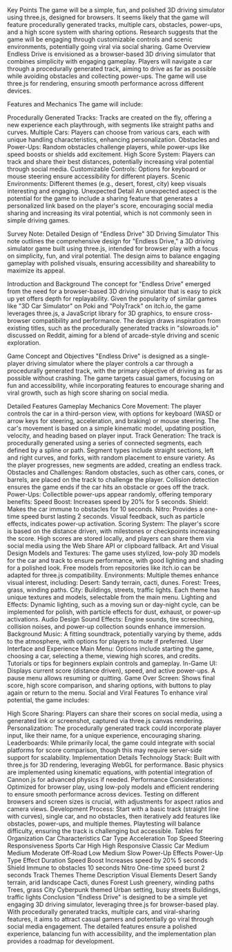 Key Points
The game will be a simple, fun, and polished 3D driving simulator using three.js, designed for browsers.
It seems likely that the game will feature procedurally generated tracks, multiple cars, obstacles, power-ups, and a high score system with sharing options.
Research suggests that the game will be engaging through customizable controls and scenic environments, potentially going viral via social sharing.
Game Overview
Endless Drive is envisioned as a browser-based 3D driving simulator that combines simplicity with engaging gameplay. Players will navigate a car through a procedurally generated track, aiming to drive as far as possible while avoiding obstacles and collecting power-ups. The game will use three.js for rendering, ensuring smooth performance across different devices.

Features and Mechanics
The game will include:

Procedurally Generated Tracks: Tracks are created on the fly, offering a new experience each playthrough, with segments like straight paths and curves.
Multiple Cars: Players can choose from various cars, each with unique handling characteristics, enhancing personalization.
Obstacles and Power-Ups: Random obstacles challenge players, while power-ups like speed boosts or shields add excitement.
High Score System: Players can track and share their best distances, potentially increasing viral potential through social media.
Customizable Controls: Options for keyboard or mouse steering ensure accessibility for different players.
Scenic Environments: Different themes (e.g., desert, forest, city) keep visuals interesting and engaging.
Unexpected Detail
An unexpected aspect is the potential for the game to include a sharing feature that generates a personalized link based on the player's score, encouraging social media sharing and increasing its viral potential, which is not commonly seen in simple driving games.

Survey Note: Detailed Design of "Endless Drive" 3D Driving Simulator
This note outlines the comprehensive design for "Endless Drive," a 3D driving simulator game built using three.js, intended for browser play with a focus on simplicity, fun, and viral potential. The design aims to balance engaging gameplay with polished visuals, ensuring accessibility and shareability to maximize its appeal.

Introduction and Background
The concept for "Endless Drive" emerged from the need for a browser-based 3D driving simulator that is easy to pick up yet offers depth for replayability. Given the popularity of similar games like "3D Car Simulator" on Poki and "PolyTrack" on itch.io, the game leverages three.js, a JavaScript library for 3D graphics, to ensure cross-browser compatibility and performance. The design draws inspiration from existing titles, such as the procedurally generated tracks in "slowroads.io" discussed on Reddit, aiming for a blend of arcade-style driving and scenic exploration.

Game Concept and Objectives
"Endless Drive" is designed as a single-player driving simulator where the player controls a car through a procedurally generated track, with the primary objective of driving as far as possible without crashing. The game targets casual gamers, focusing on fun and accessibility, while incorporating features to encourage sharing and viral growth, such as high score sharing on social media.

Detailed Features
Gameplay Mechanics
Core Movement: The player controls the car in a third-person view, with options for keyboard (WASD or arrow keys for steering, acceleration, and braking) or mouse steering. The car's movement is based on a simple kinematic model, updating position, velocity, and heading based on player input.
Track Generation: The track is procedurally generated using a series of connected segments, each defined by a spline or path. Segment types include straight sections, left and right curves, and forks, with random placement to ensure variety. As the player progresses, new segments are added, creating an endless track.
Obstacles and Challenges: Random obstacles, such as other cars, cones, or barrels, are placed on the track to challenge the player. Collision detection ensures the game ends if the car hits an obstacle or goes off the track.
Power-Ups: Collectible power-ups appear randomly, offering temporary benefits:
Speed Boost: Increases speed by 20% for 5 seconds.
Shield: Makes the car immune to obstacles for 10 seconds.
Nitro: Provides a one-time speed burst lasting 2 seconds. Visual feedback, such as particle effects, indicates power-up activation.
Scoring System: The player's score is based on the distance driven, with milestones or checkpoints increasing the score. High scores are stored locally, and players can share them via social media using the Web Share API or clipboard fallback.
Art and Visual Design
Models and Textures: The game uses stylized, low-poly 3D models for the car and track to ensure performance, with good lighting and shading for a polished look. Free models from repositories like itch.io can be adapted for three.js compatibility.
Environments: Multiple themes enhance visual interest, including:
Desert: Sandy terrain, cacti, dunes.
Forest: Trees, grass, winding paths.
City: Buildings, streets, traffic lights. Each theme has unique textures and models, selectable from the main menu.
Lighting and Effects: Dynamic lighting, such as a moving sun or day-night cycle, can be implemented for polish, with particle effects for dust, exhaust, or power-up activations.
Audio Design
Sound Effects: Engine sounds, tire screeching, collision noises, and power-up collection sounds enhance immersion.
Background Music: A fitting soundtrack, potentially varying by theme, adds to the atmosphere, with options for players to mute if preferred.
User Interface and Experience
Main Menu: Options include starting the game, choosing a car, selecting a theme, viewing high scores, and credits. Tutorials or tips for beginners explain controls and gameplay.
In-Game UI: Displays current score (distance driven), speed, and active power-ups. A pause menu allows resuming or quitting.
Game Over Screen: Shows final score, high score comparison, and sharing options, with buttons to play again or return to the menu.
Social and Viral Features
To enhance viral potential, the game includes:

High Score Sharing: Players can share their scores on social media, using a generated link or screenshot, captured via three.js canvas rendering.
Personalization: The procedurally generated track could incorporate player input, like their name, for a unique experience, encouraging sharing.
Leaderboards: While primarily local, the game could integrate with social platforms for score comparison, though this may require server-side support for scalability.
Implementation Details
Technology Stack: Built with three.js for 3D rendering, leveraging WebGL for performance. Basic physics are implemented using kinematic equations, with potential integration of Cannon.js for advanced physics if needed.
Performance Considerations: Optimized for browser play, using low-poly models and efficient rendering to ensure smooth performance across devices. Testing on different browsers and screen sizes is crucial, with adjustments for aspect ratios and camera views.
Development Process: Start with a basic track (straight line with curves), single car, and no obstacles, then iteratively add features like obstacles, power-ups, and multiple themes. Playtesting will balance difficulty, ensuring the track is challenging but accessible.
Tables for Organization
Car Characteristics
Car Type	Acceleration	Top Speed	Steering Responsiveness
Sports Car	High	High	Responsive
Classic Car	Medium	Medium	Moderate
Off-Road	Low	Medium	Slow
Power-Up Effects
Power-Up Type	Effect	Duration
Speed Boost	Increases speed by 20%	5 seconds
Shield	Immune to obstacles	10 seconds
Nitro	One-time speed burst	2 seconds
Track Themes
Theme	Description	Visual Elements
Desert	Sandy terrain, arid landscape	Cacti, dunes
Forest	Lush greenery, winding paths	Trees, grass
City	Cyberpunk themed Urban setting, busy streets	Buildings, traffic lights
Conclusion
"Endless Drive" is designed to be a simple yet engaging 3D driving simulator, leveraging three.js for browser-based play. With procedurally generated tracks, multiple cars, and viral-sharing features, it aims to attract casual gamers and potentially go viral through social media engagement. The detailed features ensure a polished experience, balancing fun with accessibility, and the implementation plan provides a roadmap for development.
